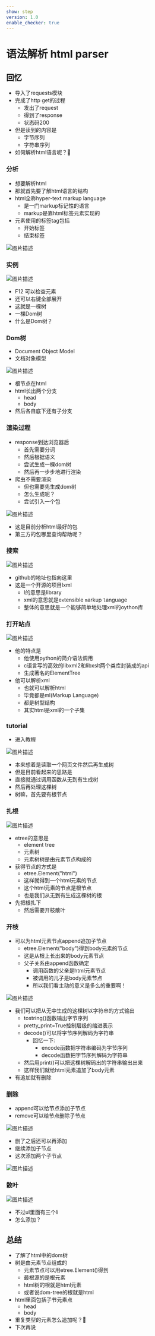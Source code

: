 ```yaml
---
show: step
version: 1.0
enable_checker: true
---
```


# 语法解析 html parser
## 回忆
- 导入了requests模块
- 完成了http get的过程
	- 发出了request
	- 得到了response
	- 状态码200
- 但是读到的内容是
	- 字节序列
	- 字符串序列
- 如何解析html语言呢？🤔

### 分析
- 想要解析html
- 那就首先要了解html语言的结构
- html全称hyper-text markup language
	- 是一门markup标记性的语言
	- markup是靠html标签元素实现的
- 元素使用的标签tag包括
	- 开始标签
	- 结束标签

![图片描述](https://doc.shiyanlou.com/courses/uid1190679-20210901-1630451887662)

### 实例

![图片描述](https://doc.shiyanlou.com/courses/uid1190679-20210901-1630452159874)

- F12 可以检查元素
- 还可以右键全部展开
- 这就是一棵树
- 一棵Dom树
- 什么是Dom树？

### Dom树

- Document Object Model
- 文档对象模型

![图片描述](https://doc.shiyanlou.com/courses/uid1190679-20210901-1630453123602)

- 根节点在html
- html长出两个分支
	- head
	- body
- 然后各自底下还有子分支

### 渲染过程

- response到达浏览器后
	- 首先需要分词
	- 然后根据语义
	- 尝试生成一棵dom树
	- 然后再一步步地进行渲染
- 爬虫不需要渲染
	- 但也需要先生成dom树
	- 怎么生成呢？
	- 尝试引入一个包

![图片描述](https://doc.shiyanlou.com/courses/uid1190679-20210901-1630453359293)

- 这是目前分析html最好的包
- 第三方的包哪里查询帮助呢？

### 搜索

![图片描述](https://doc.shiyanlou.com/courses/uid1190679-20210901-1630453447141)

- github的地址也指向这里
- 这是一个开源的项目lxml
	- l的意思是library
	- xml的意思就是e`x`tensible `m`arkup `l`anguage
	- 整体的意思就是一个能够简单地处理xml的oython库


### 打开站点
![图片描述](https://doc.shiyanlou.com/courses/uid1190679-20210901-1630453454445)


- 他的特点是
	- 他使用python的简介语法调用
	- c语言写的高效的libxml2和libxslt两个类库封装成的api
	- 生成著名的ElementTree
- 他可以解析xml
	- 也就可以解析html
	- 毕竟都是ml(Markup Language)
	- 都是树型结构
	- 其实html是xml的一个子集

### tutorial
- 进入教程

![图片描述](https://doc.shiyanlou.com/courses/uid1190679-20210901-1630453747733)

- 本来想着是读取一个网页文件然后再生成树
- 但是目前看起来的思路是
- 直接就通过调用函数从无到有生成树
- 然后再处理这棵树
- 树嘛，首先要有根节点


### 扎根

![图片描述](https://doc.shiyanlou.com/courses/uid1190679-20210901-1630456778232)

- etree的意思是
	- element tree
	- 元素树
	- 元素树树是由元素节点构成的
- 获得节点的方式是
	- etree.Element("html")
	- 这样就得到一个html元素的节点
	- 这个html元素的节点是根节点
	- 也是我们从无到有生成这棵树的根
- 先把根扎下
	- 然后需要开枝散叶

### 开枝

- 可以为html元素节点append追加子节点
	- etree.Element("body")得到body元素的节点
	- 这是从根上长出来的body元素节点
	- 父子关系由append函数确定
		- 调用函数的父亲是html元素节点
		- 被调用的儿子是body元素节点
		- 所以我们看主动的意义是多么的重要啊！

![图片描述](https://doc.shiyanlou.com/courses/uid1190679-20210901-1630456946548)

- 我们可以把从无中生成的这棵树以字符串的方式输出
	- tostring()函数输出字节序列
	- pretty_print=True控制层级的缩进表示
	- decode()可以将字节序列解码为字符串
		- 回忆一下:
			- encode函数把字符串编码为字节序列
			- decode函数把字节序列解码为字符串
	- 然后用print()可以把这棵树解码出的字符串输出出来
	- 这样我们就给html元素追加了body元素
- 有追加就有删除

### 删除
- append可以给节点添加子节点
- remove可以给节点删除子节点

![图片描述](https://doc.shiyanlou.com/courses/uid1190679-20210901-1630457022345)

- 删了之后还可以再添加
- 继续添加子节点
- 这次添加两个子节点

![图片描述](https://doc.shiyanlou.com/courses/uid1190679-20210901-1630457459382)

### 散叶

![图片描述](https://doc.shiyanlou.com/courses/uid1190679-20210901-1630457584140)

- 不过ul里面有三个li
- 怎么添加？

## 总结

- 了解了html中的dom树
- 树是由元素节点组成的
	- 元素节点可以用etree.Element()得到
	- 最根源的是根元素
	- html树的根就是html元素
	- 或者说dom-tree的根就是html
- html里面包括子节元素点
	- head
	- body
- 重复类型的元素怎么追加呢？🤔
- 下次再说